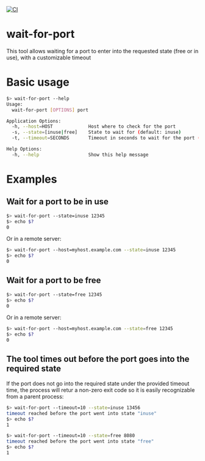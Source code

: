 [![CI](https://github.com/bitnami/wait-for-port/actions/workflows/main.yml/badge.svg)](https://github.com/bitnami/wait-for-port/actions/workflows/main.yml)

# wait-for-port

This tool allows waiting for a port to enter into the requested state (free or in use), with a customizable timeout

# Basic usage

~~~bash
$> wait-for-port --help
Usage:
  wait-for-port [OPTIONS] port

Application Options:
  -h, --host=HOST             Host where to check for the port
  -s, --state=[inuse|free]    State to wait for (default: inuse)
  -t, --timeout=SECONDS       Timeout in seconds to wait for the port (default: 30)

Help Options:
  -h, --help                  Show this help message
~~~

# Examples

## Wait for a port to be in use

~~~bash
$> wait-for-port --state=inuse 12345
$> echo $?
0
~~~

Or in a remote server:

~~~bash
$> wait-for-port --host=myhost.example.com --state=inuse 12345
$> echo $?
0
~~~

## Wait for a port to be free

~~~bash
$> wait-for-port --state=free 12345
$> echo $?
0
~~~

Or in a remote server:

~~~bash
$> wait-for-port --host=myhost.example.com --state=free 12345
$> echo $?
0
~~~

## The tool times out before the port goes into the required state

If the port does not go into the required state under the provided timeout time, the process will retur a non-zero exit code
so it is easily recognizable from a parent process:

~~~bash
$> wait-for-port --timeout=10 --state=inuse 13456
timeout reached before the port went into state "inuse"
$> echo $?
1
~~~

~~~bash
$> wait-for-port --timeout=10 --state=free 8080
timeout reached before the port went into state "free"
$> echo $?
1
~~~

